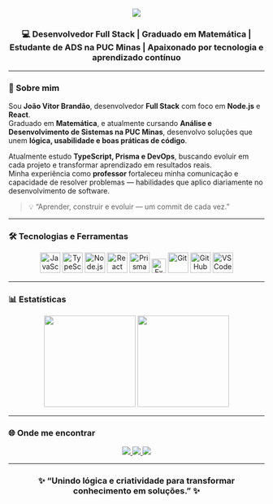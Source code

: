 <h1 align="center">
  <img src="https://readme-typing-svg.herokuapp.com?font=Righteous&size=35&center=true&vCenter=true&width=650&height=70&duration=4000&lines=Oi,+tudo+bem?👋;+Eu+sou+o+João+Vitor+Brandão!;+Desenvolvedor+Full+Stack+🚀;" />
</h1>

<h3 align="center">💻 Desenvolvedor Full Stack | Graduado em Matemática | Estudante de ADS na PUC Minas | Apaixonado por tecnologia e aprendizado contínuo</h3>

---

### 🚀 Sobre mim  
Sou **João Vitor Brandão**, desenvolvedor **Full Stack** com foco em **Node.js** e **React**.  
Graduado em **Matemática**, e atualmente cursando **Análise e Desenvolvimento de Sistemas na PUC Minas**, desenvolvo soluções que unem **lógica, usabilidade e boas práticas de código**.  

Atualmente estudo **TypeScript, Prisma e DevOps**, buscando evoluir em cada projeto e transformar aprendizado em resultados reais.  
Minha experiência como **professor** fortaleceu minha comunicação e capacidade de resolver problemas — habilidades que aplico diariamente no desenvolvimento de software.  

> 💡 “Aprender, construir e evoluir — um commit de cada vez.”

---

### 🛠️ Tecnologias e Ferramentas  

<div align="center">
  <img src="https://cdn.jsdelivr.net/gh/devicons/devicon/icons/javascript/javascript-original.svg" height="40" width="40" alt="JavaScript" />
  <img src="https://cdn.jsdelivr.net/gh/devicons/devicon/icons/typescript/typescript-original.svg" height="40" width="40" alt="TypeScript" />
  <img src="https://cdn.jsdelivr.net/gh/devicons/devicon/icons/nodejs/nodejs-original.svg" height="40" width="40" alt="Node.js" />
  <img src="https://cdn.jsdelivr.net/gh/devicons/devicon/icons/react/react-original.svg" height="40" width="40" alt="React" />
  <img src="https://cdn.jsdelivr.net/gh/devicons/devicon/icons/prisma/prisma-original.svg" height="40" width="40" alt="Prisma" />
  <img src="https://img.shields.io/badge/Express.js-404D59?style=for-the-badge&logo=express&logoColor=white" height="28" alt="Express" />
  <img src="https://cdn.jsdelivr.net/gh/devicons/devicon/icons/git/git-original.svg" height="40" width="40" alt="Git" />
  <img src="https://cdn.jsdelivr.net/gh/devicons/devicon/icons/github/github-original.svg" height="40" width="40" alt="GitHub" />
  <img src="https://cdn.jsdelivr.net/gh/devicons/devicon/icons/vscode/vscode-original.svg" height="40" width="40" alt="VSCode" />
</div>

---

### 📊 Estatísticas  

<div align="center">
  <img height="180em" src="https://github-readme-stats.vercel.app/api?username=jvcbrandao&show_icons=true&theme=tokyonight&include_all_commits=true&count_private=true"/>
  <img height="180em" src="https://github-readme-stats.vercel.app/api/top-langs/?username=jvcbrandao&layout=compact&langs_count=7&theme=tokyonight"/>
</div>

---

### 🌐 Onde me encontrar  

<div align="center">
  <a href="mailto:joaovitorcarlosbrandao@gmail.com" target="_blank">
    <img src="https://img.shields.io/badge/Gmail-D14836?style=for-the-badge&logo=gmail&logoColor=white">
  </a>
  <a href="https://www.linkedin.com/in/joaovitorcarlosbrandao/" target="_blank">
    <img src="https://img.shields.io/badge/LinkedIn-0A66C2?style=for-the-badge&logo=linkedin&logoColor=white">
  </a>
  <a href="https://github.com/jvcbrandao" target="_blank">
    <img src="https://img.shields.io/badge/GitHub-181717?style=for-the-badge&logo=github&logoColor=white">
  </a>
</div>

---

<h3 align="center">✨ “Unindo lógica e criatividade para transformar conhecimento em soluções.” ✨</h3>
